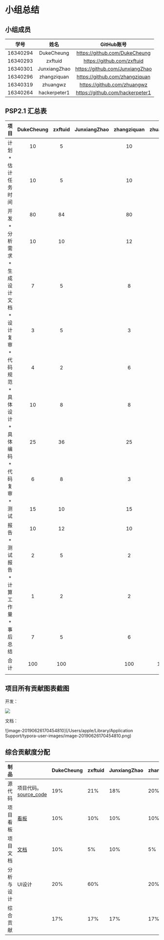 # 小组总结

## 小组成员

|   学号   |  姓名  |           GitHub账号            |
| :------: | :----: | :-----------------------------: |
| 16340294 |  DukeCheung  |  https://github.com/DukeCheung  |
| 16340293 | zxftuid |   https://github.com/zxftuid    |
| 16340301 | JunxiangZhao | https://github.com/JunxiangZhao |
| 16340296 | zhangziquan | https://github.com/zhangziquan  |
| 16340319 | zhuangwz |   https://github.com/zhuangwz   |
| 16340264 | hackerpeter1 | https://github.com/hackerpeter1 |

## PSP2.1 汇总表

|      项目      | DukeCheung | zxftuid | JunxiangZhao | zhangziquan | zhuangwz | hackerpeter1 |
| :------------: | :--: | :----: | :----: | :----: | :----: | :----: |
|      计划      |   10   |   5    |        |   10     |    5    | 10 |
| * 估计任务时间 |   10  |   5   |        |    10    |     5   | 10 |
|      开发      |   80   |   84   |        |   80     |    85    | 20 |
|   * 分析需求   |   10   |   10   |        |   12     |    7    | 20 |
| * 生成设计文档 |   7   |   5    |        |    8    |    5    | 20 |
|   * 设计复审   |   3   |   5    |        |    3    |    2    | 10 |
|   * 代码规范   |   4   |   2    |        |    6    |    3    | 10 |
|   * 具体设计   |    10  |   8   |        |    8    |    20    | 10 |
|    * 具体编码     |   25   | 36 |       |     25      |   35   | 10 |
|   * 代码复审   |   6   |   8   |        |    3    |    3    | 2 |
|    * 测试      |   15   |   10   |        |   15     |    10    | 10 |
|    报告        |  10   | 12 |      |   10    |     10    | 50 |
|   * 测试报告   |   2   | 5 |        |   2     |     1   | 20 |
|  * 计算工作量  |   1   | 2 |        |    2    |     1   | 2 |
|  * 事后总结    |   7   | 5 |        |     6   |     8   | 5 |
|      合计      |   100   | 100 |        |   100     |    100    | 100 |
|                |      |        |        |        |        |        |



## 项目所有贡献图表截图

开发：

![](https://raw.githubusercontent.com/zxftuid/picbed/image/img/20190623201852.png)

文档：

![image-20190626170454810](/Users/apple/Library/Application Support/typora-user-images/image-20190626170454810.png)



## 综合贡献度分配

| 制品       |                                                              | DukeCheung | zxftuid | JunxiangZhao | zhangziquan | zhuangwz | hackerpeter1 |
| ---------- | ------------------------------------------------------------ | ---- | ------ | ------ | ------ | ------ | ------ |
| 源代码     | 项目代码。<br />[source_code](https://github.com/TeamWeGo/source_code) | 19%  | 21%    | 18%    | 20%    | 17%    | 5%     |
| 项目看板   | [看板](https://github.com/TeamWeGo/teamwego/projects)        | 10%  | 10%    | 10%    | 10%    | 10%    | 50%    |
| 项目文档   | [文档](https://teamwego.github.io/dashboard/)                | 10%  | 5%     | 10%    | 5%     | 10%    | 60%    |
| 分析与设计 | UI设计                                                       | 20%  | 60%    |        | 20%    |        |        |
| 综合贡献   |                                                              | 17%  | 17%    | 17%    | 17%    | 16%    | 16%    |

